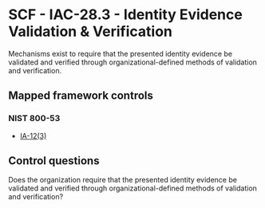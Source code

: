 # SCF - IAC-28.3 - Identity Evidence Validation & Verification
Mechanisms exist to require that the presented identity evidence be validated and verified through organizational-defined methods of validation and verification.
## Mapped framework controls
### NIST 800-53
- [IA-12(3)](../nist80053/ia-12-3.md)
  
## Control questions
Does the organization require that the presented identity evidence be validated and verified through organizational-defined methods of validation and verification?
  